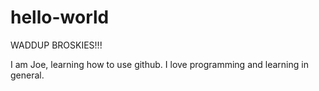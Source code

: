 # hello-world

WADDUP BROSKIES!!!

I am Joe, learning how to use github.
I love programming and learning in general.

